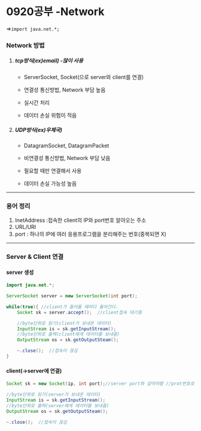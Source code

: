 # 0920공부 -Network

=>```import java.net.*;```

### Network 방법

1. ##### tcp방식(ex)email) -많이 사용

   - ServerSocket, Socket(으로 server와 client를 연결)

   - 연결성 통신방법, Network 부담 높음
   - 실시간 처리
   - 데이터 손실 위험이 적음

2. ##### UDP방식(ex)우체국)

   - DatagramSocket, DatagramPacket

   - 비연결성 통신방법, Network 부담 낮음

   - 필요할 때만 연결해서 사용
   - 데이터 손실 가능성 높음



<hr>

### 용어 정리

1. InetAddress :접속한 client의 IP와 port번호 알아오는 주소
2. URL/URI
3. port : 하나의 IP에 여러 응용프로그램을 분리해주는 번호(중복되면 X)

 

<hr>

### Server &  Client 연결

#### server 생성

```java
import java.net.*;

ServerSocket server = new ServerSocket(int port);

while(true){ //client가 들어올 때마다 돌아간다.
    Socket sk = server.accept();  //client접속 대기중

    //byte단위로 읽기(client가 보내온 데이터)
    InputStream is = sk.getInputStream(); 
    //byte단위로 출력(client에게 데이터를 보내줌)
    OutputStream os = sk.getOutputSteam();

	~.close();  //접속이 끊김
}
```

#### client(->server에 연결)

```java
Socket sk = new Socket(ip, int port);//server port와 같아야함 //prot번호로 접속

//byte단위로 읽기(server가 보내온 데이터)
InputStream is = sk.getInputStream(); 
//byte단위로 출력(server에게 데이터를 보내줌)
OutputStream os = sk.getOutputSteam();

~.close();  //접속이 끊김
```

